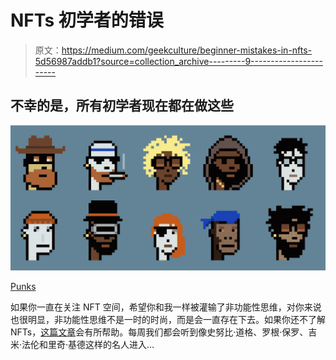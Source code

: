 # NFTs 初学者的错误

> 原文：<https://medium.com/geekculture/beginner-mistakes-in-nfts-5d56987addb1?source=collection_archive---------9----------------------->

## 不幸的是，所有初学者现在都在做这些

![](img/549c7357f359d8f72022a355b284db3d.png)

[Punks](https://www.larvalabs.com/cryptopunks)

如果你一直在关注 NFT 空间，希望你和我一样被灌输了非功能性思维，对你来说也很明显，非功能性思维不是一时的时尚，而是会一直存在下去。如果你还不了解 NFTs，[这篇文章](https://levelup.gitconnected.com/what-are-nfts-and-why-do-billionaires-love-them-153cb199ff89)会有所帮助。每周我们都会听到像史努比·道格、罗根·保罗、吉米·法伦和里奇·基德这样的名人进入…